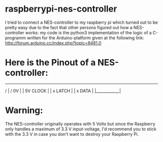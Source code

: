 # raspberrypi-nes-controller
I tried to connect a NES-controller to my raspberry pi which turned out to be pretty easy due to the fact that other persons figured out how a NES-controller works: my code is the python3 implementation of the logic of a C-programm written for the Arduino-platform given at the following link: http://forum.arduino.cc/index.php?topic=8481.0 

# Here is the Pinout of a NES-controller:
  ___________ 
 /           |
/      0V    |
|  5V  CLOCK |
|  x   LATCH |
|  x   DATA  |
|____________|

# Warning: 
The NES-controller originally operates with 5 Volts but since the Raspberry only handles a maximum of 3.3 V input-voltage, I'd recommend you to stick with the 3.3 V in case you don't want to destroy your Raspberry Pi.


